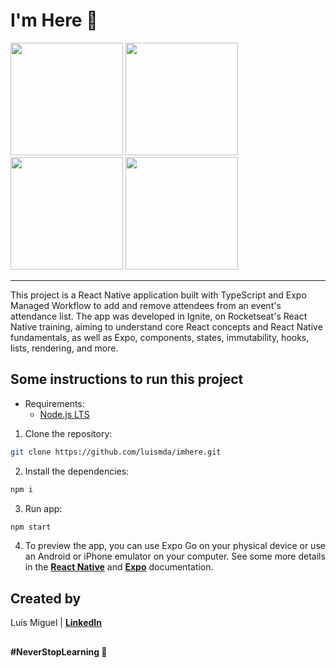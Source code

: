# I'm Here 🙋

<img width="180" src="https://github.com/luismda/imhere/assets/88680118/9bf6cb2f-287a-4609-a104-e76ededf5438" />
<img width="180" src="https://github.com/luismda/imhere/assets/88680118/eac99a10-7e0c-4325-8686-72434459b33a" />
<img width="180" src="https://github.com/luismda/imhere/assets/88680118/b5ad4820-952d-4882-a100-f917f32f6447" />
<img width="180" src="https://github.com/luismda/imhere/assets/88680118/2ab02cbb-bc1a-4f4e-9343-fc9e30d14e4d" />

---

This project is a React Native application built with TypeScript and Expo Managed Workflow to add and remove attendees from an event's attendance list. The app was developed in Ignite, on Rocketseat's React Native training, aiming to understand core React concepts and React Native fundamentals, as well as Expo, components, states, immutability, hooks, lists, rendering, and more.

## Some instructions to run this project

- Requirements:
  - [Node.js LTS](https://nodejs.org/en)

1. Clone the repository:

```sh
git clone https://github.com/luismda/imhere.git
```

2. Install the dependencies:

```sh
npm i
```

3. Run app:

```sh
npm start
```

4. To preview the app, you can use Expo Go on your physical device or use an Android or iPhone emulator on your computer. See some more details in the [**React Native**](https://reactnative.dev/docs/environment-setup?guide=quickstart) and [**Expo**](https://docs.expo.dev/get-started/expo-go/) documentation.

## Created by 

Luís Miguel | [**LinkedIn**](https://www.linkedin.com/in/luis-miguel-dutra-alves/)

## 

**#NeverStopLearning 🚀**